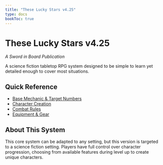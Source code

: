 ```yaml
---
title: "These Lucky Stars v4.25"
type: docs
bookToc: true
---
```


# These Lucky Stars v4.25
*A Sword in Board Publication*

A science fiction tabletop RPG system designed to be simple to learn yet detailed enough to cover most situations.

## Quick Reference
- [Base Mechanic & Target Numbers](general-rules/base-mechanic)
- [Character Creation](character-creation)
- [Combat Rules](general-rules/combat)
- [Equipment & Gear](equipment)

## About This System
This core system can be adapted to any setting, but this version is targeted to a science fiction setting. Players have full control over character progression, choosing from available features during level up to create unique characters.
